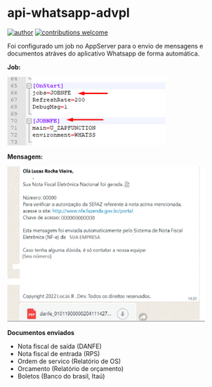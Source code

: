 # api-whatsapp-advpl

[![author](https://img.shields.io/badge/author-lucas-red.svg)](https://www.linkedin.com/in/lucas-rocha-1904a3172/) [![contributions welcome](https://img.shields.io/badge/contributions-welcome-brightgreen.svg?style=flat)](https://github.com/lucas-source)

Foi configurado um job no AppServer para o envio de mensagens e documentos atráves do aplicativo Whatsapp de forma automática.

**Job:**

<p align="left">
  <img src="printAppServer.png" >
</p>

**Mensagem:**
<p align="left">
  <img src="fotowhts.png" width="450">
</p>

**Documentos enviados**
* Nota fiscal de saída (DANFE)
* Nota fiscal de entrada (RPS)
* Ordem de servico (Relatório de OS)
* Orcamento (Relatório de orçamento)
* Boletos (Banco do brasil, Itaú)
